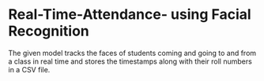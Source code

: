 # Real-Time-Attendance- using Facial Recognition

The given model tracks the faces of students coming and going to and from a class in real time and stores the timestamps along with their roll numbers in a CSV file. 
